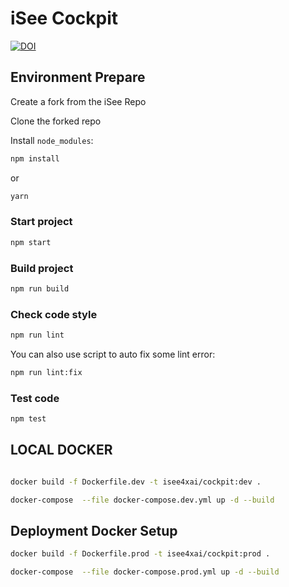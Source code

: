 # iSee Cockpit
<a href="https://doi.org/10.5281/zenodo.7696114"><img src="https://zenodo.org/badge/DOI/10.5281/zenodo.7696114.svg" alt="DOI"></a>

## Environment Prepare

Create a fork from the iSee Repo

Clone the forked repo

Install `node_modules`:

```bash
npm install
```

or

```bash
yarn
```

### Start project

```bash
npm start
```

### Build project

```bash
npm run build
```

### Check code style

```bash
npm run lint
```

You can also use script to auto fix some lint error:

```bash
npm run lint:fix
```

### Test code

```bash
npm test
```

## LOCAL DOCKER

```bash

docker build -f Dockerfile.dev -t isee4xai/cockpit:dev .

docker-compose  --file docker-compose.dev.yml up -d --build
```

## Deployment Docker Setup

```bash
docker build -f Dockerfile.prod -t isee4xai/cockpit:prod .
```

```bash
docker-compose  --file docker-compose.prod.yml up -d --build
```
